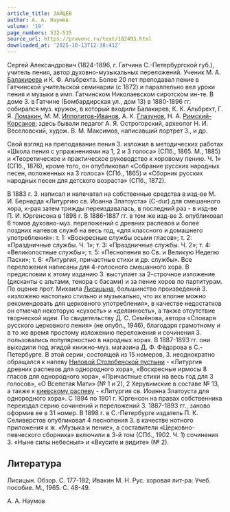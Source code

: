 ```yaml
---
article_title: ЗАЙЦЕВ
author: А. А. Наумов
volume: '19'
page_numbers: 532-535
source_url: https://pravenc.ru/text/182493.html
downloaded_at: '2025-10-13T12:38:41Z'
---
```


Сергей Александрович (1824-1896, г. Гатчина С.-Петербургской губ.), учитель пения, автор духовно-музыкальных переложений. Ученик М. А. [Балакирева](https://pravenc.ru/text/БАЛАКИРЕВ.html) и К. Ф. Альбрехта. Более 20 лет преподавал пение в Гатчинской учительской семинарии (с 1872) и параллельно вел уроки пения и музыки в имп. Гатчинском Николаевском сиротском ин-те. В доме З. в Гатчине (Бомбардирская ул., дом 13) в 1880-1896 гг. собирался муз. кружок, в который входили Балакирев, К. К. Альбрехт, Г. Я. [Ломакин](https://pravenc.ru/text/Ломакин.html), М. М. [Ипполитов-Иванов](https://pravenc.ru/text/Ипполитов-Иванов.html), А. К. [Глазунов](https://pravenc.ru/text/Глазунов.html), Н. А. [Римский-Корсаков](https://pravenc.ru/text/Римский-Корсаков.html); здесь бывали педагог А. Я. Острогорский, археолог Н. И. Веселовский, худож. В. М. Максимов, написавший портрет З., и др.

Свой взгляд на преподавание пения З. изложил в методических работах «Школа пения с упражнениями на 1, 2 и 3 голоса» (СПб., 1865. М., 1885) и «Теоретическое и практическое руководство к хоровому пению. Ч. 1» (СПб., 1876), кроме того, он опубликовал «Собрание русских народных песен, положенных на 3 голоса» (СПб., 1865) и «Сборник русских народных песен для детского возраста» (СПб., 1872).

В 1883 г. З. написал и напечатал на собственные средства в изд-ве М. И. Бернарда «Литургию св. Иоанна Златоуста» (C-dur) для смешанного хора, к-рая затем трижды переиздавалась, в последний раз - в изд-ве П. И. Юргенсона в 1898 г. В 1886-1887 гг. в том же изд-ве З. опубликовал 6 томов духовно-муз. переложений с древних распевов и более поздних напевов служб на весь год, «для классного и домашнего употребления»: т. 1: «Воскресные службы осьми гласов»; т. 2: «Праздничные службы. Ч. 1»; т. 3: «Праздничные службы. Ч. 2»; т. 4: «Великопостные службы»; т. 5: «Песнопения во Св. и Великую Неделю Пасхи»; т. 6: «Литургия, причастные стихи и др. службы». Все переложения написаны для 4-голосного смешанного хора. В предисловии к этому изданию З. выступает за 2-строчное изложение (дисканты с альтами, тенора с басами) и за пение хоров по партитурам. По оценке прот. Михаила [Лисицына](https://pravenc.ru/text/Лисицына.html), большинство произведений З. «изложено настолько стильно и музыкально, что их вполне можно рекомендовать для церковного употребления», в качестве недостатков он отмечал некоторую «сухость» и «деланность», а также отсутствие творческой идеи. По свидетельству Д. С. Семёнова, автора «Словаря русского церковного пения» (не опубл., 1946), благодаря грамотному и в то же время простому изложению переложения и сочинения З. пользовались популярностью в народных хорах. В 1887-1893 гг. они выходили под эгидой книжно-муз. магазина Д. Ф. Фёдорова в С.-Петербурге. В этой серии, состоящей из 15 номеров, З. неоднократно обращался к напеву [Ниловой Столобенской пустыни](<https://pravenc.ru/text/Ниловой Столобенской пустыни.html>) - «Литургия древних распевов для однородного хора», «Воскресные ирмосы 8 гласов для однородного хора», «Причастные стихи на весь год для 3 голосов», «О Всепетая Мати» (№ 1 и 2), 2 Херувимские в составе № 13, а также к [киевскому распеву](<https://pravenc.ru/text/киевскому распеву.html>) - «Литургия св. Иоанна Златоуста для однородного хора». С 1894 по 1901 г. Юргенсон на правах собственника переиздал серию сочинений и переложений З. 1887-1893 гг., заново оформив ее в 31 номер. В 1898 г. в С.-Петербурге издатель П. К. Селиверстов опубликовал 4 песнопения З. в качестве нотного приложения к ж. «Музыка и пение», а составители «Церковно-певческого сборника» включили в 3-й том (СПб., 1902. Ч. 1) сочинения З. «Ныне силы небесныя» и «Вкусите и видите» (№ 2).

## Литература

Лисицын. Обзор. С. 177-182; Ивакин М. Н. Рус. хоровая лит-ра: Учеб. пособие. М., 1965. С. 48-49.

А. А. Наумов
